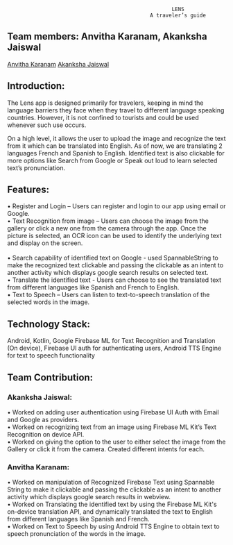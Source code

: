                                                          LENS
                                                  A traveler’s guide
                                                                                                          
## Team members: Anvitha Karanam, Akanksha Jaiswal ##  
[Anvitha Karanam](https://www.linkedin.com/in/anvitha-karanam-546589121/)
[Akanksha Jaiswal](https://www.linkedin.com/in/akanksha-jaiswal-53395960/)

## Introduction: ## 

The Lens app is designed primarily for travelers, keeping in mind the language barriers they face when they travel to different language speaking countries. However, it is not confined to tourists and could be used whenever such use occurs.

On a high level, it allows the user to upload the image and recognize the text from it which can be translated into English. As of now, we are translating 2 languages French and Spanish to English. Identified text is also clickable for more options like Search from Google or Speak out loud to learn selected text’s pronunciation.

## Features: ## 
•	Register and Login – Users can register and login to our app using email or Google.<br />
•	Text Recognition from image – Users can choose the image from the gallery or click a new one from the camera through the app. Once the picture is selected, an OCR icon can be used to identify the underlying text and display on the screen.<br />	
•	Search capability of identified text on Google - used SpannableString to make the recognized text clickable and passing the clickable as an intent to another activity which displays google search results on selected text.<br />
•	Translate the identified text - Users can choose to see the translated text from different languages like Spanish and French to English.<br />
•	Text to Speech  – Users can listen to text-to-speech translation of the selected words in the image.<br />

## Technology Stack: ## 
 
Android, Kotlin, 
Google Firebase ML for Text Recognition and Translation (On device), 
Firebase UI auth for authenticating users,
Android TTS Engine for text to speech functionality

## Team Contribution: ##

### Akanksha Jaiswal: ### 
•	Worked on adding user authentication using Firebase UI Auth with Email and Google as providers.<br />
•	Worked on recognizing text from an image using Firebase ML Kit’s Text Recognition on device API.<br />
•	Worked on giving the option to the user to either select the image from the Gallery or click it from the camera. Created different intents for each.<br />

### Anvitha Karanam: ### 
•	Worked on manipulation of Recognized Firebase Text using Spannable String to make it clickable and passing the clickable as an intent to another activity which displays google search results in webview.<br />
•	Worked on Translating the identified text by using the  Firebase ML Kit's on-device translation API, and dynamically translated the text to English from different languages like Spanish and French.<br />
•	Worked on Text to Speech by using Android TTS Engine to obtain text to speech pronunciation of the words in the image. 



